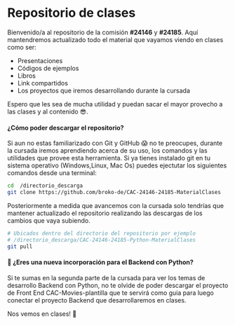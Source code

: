 # Repositorio de clases 

Bienvenido/a al repositorio de la comisión **#24146** y **#24185**. Aquí mantendremos actualizado todo el material que vayamos viendo en clases como ser:
- Presentaciones
- Códigos de ejemplos
- Libros
- Link compartidos
- Los proyectos que iremos desarrollando durante la cursada

Espero que les sea de mucha utilidad y puedan sacar el mayor provecho a las clases y al contenido 😎.

#### ¿Cómo poder descargar el repositorio?

Si aun no estas familiarizado con Git y GitHub 😱 no te preocupes, durante la cursada iremos aprendiendo acerca de su uso, los comandos y las utilidades que provee esta herramienta. 
Si ya tienes instalado git en tu sistema operativo (Windows,Linux, Mac Os) puedes ejectutar los siguientes comandos desde una terminal:

```bash
cd  /directorio_descarga
git clone https://github.com/broko-de/CAC-24146-24185-MaterialClases
```
Posteriormente a medida que avancemos con la cursada solo tendrías que mantener actualizado el repositorio realizando las descargas de los cambios que vaya subiendo.

```bash
# Ubicados dentro del directorio del repositorio por ejemplo 
# /directorio_descarga/CAC-24146-24185-Python-MaterialClases
git pull
```

#### 📢 ¿Eres una nueva incorporación para el Backend con Python?
Si te sumas en la segunda parte de la cursada para ver los temas de desarrollo Backend con Python, no te olvide de poder descargar el proyecto de Front End CAC-Movies-plantilla que te servirá como guia para luego conectar el proyecto Backend que desarrollaremos en clases.

Nos vemos en clases! 🐍
